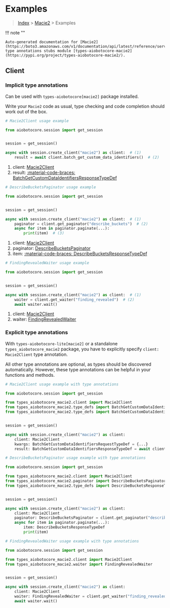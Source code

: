 # Examples

> [Index](../README.md) > [Macie2](./README.md) > Examples

!!! note ""

    Auto-generated documentation for [Macie2](https://boto3.amazonaws.com/v1/documentation/api/latest/reference/services/macie2.html#macie2)
    type annotations stubs module [types-aiobotocore-macie2](https://pypi.org/project/types-aiobotocore-macie2/).

## Client

### Implicit type annotations

Can be used with `types-aiobotocore[macie2]` package installed.

Write your `Macie2` code as usual,
type checking and code completion should work out of the box.



```python
# Macie2Client usage example

from aiobotocore.session import get_session


session = get_session()

async with session.create_client("macie2") as client:  # (1)
    result = await client.batch_get_custom_data_identifiers()  # (2)
```

1. client: [Macie2Client](./client.md)
2. result: [:material-code-braces: BatchGetCustomDataIdentifiersResponseTypeDef](./type_defs.md#batchgetcustomdataidentifiersresponsetypedef) 



```python
# DescribeBucketsPaginator usage example

from aiobotocore.session import get_session


session = get_session()

async with session.create_client("macie2") as client:  # (1)
    paginator = client.get_paginator("describe_buckets")  # (2)
    async for item in paginator.paginate(...):
        print(item)  # (3)
```

1. client: [Macie2Client](./client.md)
2. paginator: [DescribeBucketsPaginator](./paginators.md#describebucketspaginator)
3. item: [:material-code-braces: DescribeBucketsResponseTypeDef](./type_defs.md#describebucketsresponsetypedef) 



```python
# FindingRevealedWaiter usage example

from aiobotocore.session import get_session


session = get_session()

async with session.create_client("macie2") as client:  # (1)
    waiter = client.get_waiter("finding_revealed")  # (2)
    await waiter.wait()
```

1. client: [Macie2Client](./client.md)
2. waiter: [FindingRevealedWaiter](./waiters.md#findingrevealedwaiter)


### Explicit type annotations

With `types-aiobotocore-lite[macie2]`
or a standalone `types_aiobotocore_macie2` package, you have to explicitly specify
`client: Macie2Client` type annotation.

All other type annotations are optional, as types should be discovered automatically.
However, these type annotations can be helpful in your functions and methods.


```python
# Macie2Client usage example with type annotations

from aiobotocore.session import get_session

from types_aiobotocore_macie2.client import Macie2Client
from types_aiobotocore_macie2.type_defs import BatchGetCustomDataIdentifiersResponseTypeDef
from types_aiobotocore_macie2.type_defs import BatchGetCustomDataIdentifiersRequestTypeDef


session = get_session()

async with session.create_client("macie2") as client:
    client: Macie2Client
    kwargs: BatchGetCustomDataIdentifiersRequestTypeDef = {...}
    result: BatchGetCustomDataIdentifiersResponseTypeDef = await client.batch_get_custom_data_identifiers(**kwargs)
```



```python
# DescribeBucketsPaginator usage example with type annotations

from aiobotocore.session import get_session

from types_aiobotocore_macie2.client import Macie2Client
from types_aiobotocore_macie2.paginator import DescribeBucketsPaginator
from types_aiobotocore_macie2.type_defs import DescribeBucketsResponseTypeDef


session = get_session()

async with session.create_client("macie2") as client:
    client: Macie2Client
    paginator: DescribeBucketsPaginator = client.get_paginator("describe_buckets")
    async for item in paginator.paginate(...):
        item: DescribeBucketsResponseTypeDef
        print(item)
```



```python
# FindingRevealedWaiter usage example with type annotations

from aiobotocore.session import get_session

from types_aiobotocore_macie2.client import Macie2Client
from types_aiobotocore_macie2.waiter import FindingRevealedWaiter


session = get_session()

async with session.create_client("macie2") as client:
    client: Macie2Client
    waiter: FindingRevealedWaiter = client.get_waiter("finding_revealed")
    await waiter.wait()
```
